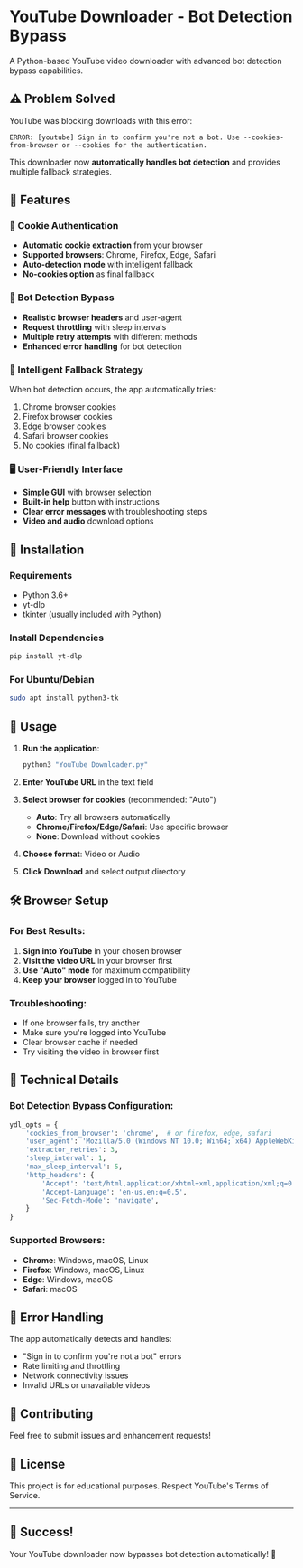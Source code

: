 # YouTube Downloader - Bot Detection Bypass

A Python-based YouTube video downloader with advanced bot detection bypass capabilities.

## ⚠️ Problem Solved

YouTube was blocking downloads with this error:
```
ERROR: [youtube] Sign in to confirm you're not a bot. Use --cookies-from-browser or --cookies for the authentication.
```

This downloader now **automatically handles bot detection** and provides multiple fallback strategies.

## 🚀 Features

### 🍪 Cookie Authentication
- **Automatic cookie extraction** from your browser
- **Supported browsers**: Chrome, Firefox, Edge, Safari
- **Auto-detection mode** with intelligent fallback
- **No-cookies option** as final fallback

### 🤖 Bot Detection Bypass
- **Realistic browser headers** and user-agent
- **Request throttling** with sleep intervals
- **Multiple retry attempts** with different methods
- **Enhanced error handling** for bot detection

### 🔄 Intelligent Fallback Strategy
When bot detection occurs, the app automatically tries:
1. Chrome browser cookies
2. Firefox browser cookies  
3. Edge browser cookies
4. Safari browser cookies
5. No cookies (final fallback)

### 🖥️ User-Friendly Interface
- **Simple GUI** with browser selection
- **Built-in help** button with instructions
- **Clear error messages** with troubleshooting steps
- **Video and audio** download options

## 💾 Installation

### Requirements
- Python 3.6+
- yt-dlp
- tkinter (usually included with Python)

### Install Dependencies
```bash
pip install yt-dlp
```

### For Ubuntu/Debian
```bash
sudo apt install python3-tk
```

## 🎯 Usage

1. **Run the application**:
   ```bash
   python3 "YouTube Downloader.py"
   ```

2. **Enter YouTube URL** in the text field

3. **Select browser for cookies** (recommended: "Auto")
   - **Auto**: Try all browsers automatically
   - **Chrome/Firefox/Edge/Safari**: Use specific browser
   - **None**: Download without cookies

4. **Choose format**: Video or Audio

5. **Click Download** and select output directory

## 🛠️ Browser Setup

### For Best Results:
1. **Sign into YouTube** in your chosen browser
2. **Visit the video URL** in your browser first
3. **Use "Auto" mode** for maximum compatibility
4. **Keep your browser** logged in to YouTube

### Troubleshooting:
- If one browser fails, try another
- Make sure you're logged into YouTube
- Clear browser cache if needed
- Try visiting the video in browser first

## 🧪 Technical Details

### Bot Detection Bypass Configuration:
```python
ydl_opts = {
    'cookies_from_browser': 'chrome',  # or firefox, edge, safari
    'user_agent': 'Mozilla/5.0 (Windows NT 10.0; Win64; x64) AppleWebKit/537.36...',
    'extractor_retries': 3,
    'sleep_interval': 1,
    'max_sleep_interval': 5,
    'http_headers': {
        'Accept': 'text/html,application/xhtml+xml,application/xml;q=0.9,*/*;q=0.8',
        'Accept-Language': 'en-us,en;q=0.5',
        'Sec-Fetch-Mode': 'navigate',
    }
}
```

### Supported Browsers:
- **Chrome**: Windows, macOS, Linux
- **Firefox**: Windows, macOS, Linux  
- **Edge**: Windows, macOS
- **Safari**: macOS

## 📝 Error Handling

The app automatically detects and handles:
- "Sign in to confirm you're not a bot" errors
- Rate limiting and throttling
- Network connectivity issues
- Invalid URLs or unavailable videos

## 🤝 Contributing

Feel free to submit issues and enhancement requests!

## 📄 License

This project is for educational purposes. Respect YouTube's Terms of Service.

---

## 🎉 Success!

Your YouTube downloader now bypasses bot detection automatically! 🚀